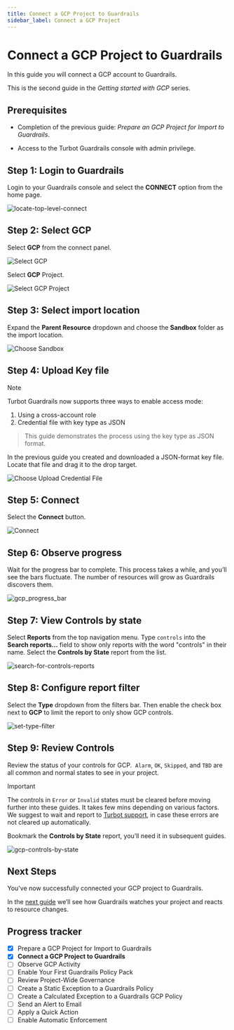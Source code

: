 ```yaml
---
title: Connect a GCP Project to Guardrails
sidebar_label: Connect a GCP Project
---
```



# Connect a GCP Project to Guardrails

In this guide you will connect a GCP account to Guardrails.

This is the second guide in the *Getting started with GCP* series.

## Prerequisites

  - Completion of the previous guide: *Prepare an GCP Project for Import to Guardrails*.

  - Access to the Turbot Guardrails console with admin privilege.

## Step 1: Login to Guardrails

Login to your Guardrails console and select the **CONNECT** option from the home page.

<p><img alt="locate-top-level-connect" src="/images/docs/guardrails/getting-started/getting-started-gcp/connect-project/locate-top-level-connect.png"/></p>

## Step 2: Select GCP

Select **GCP** from the connect panel.

![Select GCP](/images/docs/guardrails/getting-started/getting-started-gcp/connect-project/select-connect.png)

Select **GCP** Project.

![Select GCP Project](/images/docs/guardrails/getting-started/getting-started-gcp/connect-project/select-gcp-project.png)

## Step 3: Select import location

Expand the **Parent Resource** dropdown and choose the **Sandbox** folder as the import location.

![Choose Sandbox](/images/docs/guardrails/getting-started/getting-started-gcp/connect-project/choose-sandbox.png)

## Step 4: Upload Key file

> [!NOTE]
> Turbot Guardrails now supports three ways to enable access mode:
> 1. Using a cross-account role
> 2. Credential file with key type as JSON

> This guide demonstrates the process using the key type as JSON format.

In the previous guide you created and downloaded a JSON-format key file. Locate that file and drag it to the drop target.

![Choose Upload Credential File](/images/docs/guardrails/getting-started/getting-started-gcp/connect-project/choose-upload-crdential-file.png)


## Step 5: Connect

Select the **Connect** button.

![Connect](/images/docs/guardrails/getting-started/getting-started-gcp/connect-project/connect.png)

## Step 6: Observe progress

Wait for the progress bar to complete. This process takes a while, and you’ll see the bars fluctuate. The number of resources will grow as Guardrails discovers them.

<p><img alt="gcp_progress_bar" src="/images/docs/guardrails/getting-started/getting-started-gcp/connect-project/gcp-progress-bar.png"/></p>


## Step 7: View Controls by state

Select **Reports** from the top navigation menu. Type `controls` into the **Search reports…** field to show only reports with the word "controls" in their name. Select the **Controls by State** report from the list.

<p><img alt="search-for-controls-reports" src="/images/docs/guardrails/getting-started/getting-started-aws/connect-an-account/search-for-controls-reports.png"/></p>

## Step 8: Configure report filter

Select the **Type** dropdown from the filters bar. Then enable the check box next to **GCP** to limit the report to only show GCP controls.
<p><img alt="set-type-filter" src="/images/docs/guardrails/getting-started/getting-started-gcp/connect-project/configure-report-filter.png"/></p>

## Step 9: Review Controls

Review the status of your controls for GCP.  `Alarm`, `OK`, `Skipped`, and `TBD` are all common and normal states to see in your project.

> [!IMPORTANT]
> The controls in `Error` or `Invalid` states must be cleared before moving further into these guides.
> It takes few mins depending on various factors. We suggest to wait and report to [Turbot support](help@turbot.com), in case these errors are not cleared up automatically.

Bookmark the **Controls by State** report, you’ll need it in subsequent guides.

<p><img alt="gcp-controls-by-state" src="/images/docs/guardrails/getting-started/getting-started-gcp/connect-project/gcp-controls-by-state.png"/></p>

## Next Steps

You've now successfully connected your GCP project to Guardrails.

In the [next guide](/guardrails/docs/getting-started/getting-started-gcp/observe-gcp-activity) we’ll see how Guardrails watches your project and reacts to resource changes.

## Progress tracker
- [x] Prepare a GCP Project for Import to Guardrails
- [x] **Connect a GCP Project to Guardrails**
- [ ] Observe GCP Activity
- [ ] Enable Your First Guardrails Policy Pack
- [ ] Review Project-Wide Governance
- [ ] Create a Static Exception to a Guardrails Policy
- [ ] Create a Calculated Exception to a Guardrails GCP Policy
- [ ] Send an Alert to Email
- [ ] Apply a Quick Action
- [ ] Enable Automatic Enforcement

